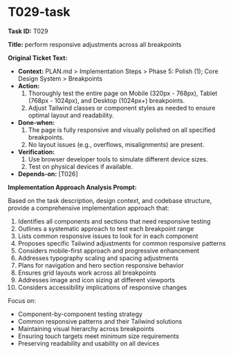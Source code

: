 # T029-task

**Task ID:** T029

**Title:** perform responsive adjustments across all breakpoints

**Original Ticket Text:**
- **Context:** PLAN.md > Implementation Steps > Phase 5: Polish (1); Core Design System > Breakpoints
- **Action:**
  1. Thoroughly test the entire page on Mobile (320px - 768px), Tablet (768px - 1024px), and Desktop (1024px+) breakpoints.
  2. Adjust Tailwind classes or component styles as needed to ensure optimal layout and readability.
- **Done‑when:**
  1. The page is fully responsive and visually polished on all specified breakpoints.
  2. No layout issues (e.g., overflows, misalignments) are present.
- **Verification:**
  1. Use browser developer tools to simulate different device sizes.
  2. Test on physical devices if available.
- **Depends‑on:** [T026]

**Implementation Approach Analysis Prompt:**

Based on the task description, design context, and codebase structure, provide a comprehensive implementation approach that:

1. Identifies all components and sections that need responsive testing
2. Outlines a systematic approach to test each breakpoint range
3. Lists common responsive issues to look for in each component
4. Proposes specific Tailwind adjustments for common responsive patterns
5. Considers mobile-first approach and progressive enhancement
6. Addresses typography scaling and spacing adjustments
7. Plans for navigation and hero section responsive behavior
8. Ensures grid layouts work across all breakpoints
9. Addresses image and icon sizing at different viewports
10. Considers accessibility implications of responsive changes

Focus on:
- Component-by-component testing strategy
- Common responsive patterns and their Tailwind solutions
- Maintaining visual hierarchy across breakpoints
- Ensuring touch targets meet minimum size requirements
- Preserving readability and usability on all devices